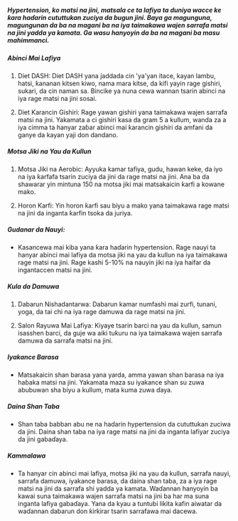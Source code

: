 ##### Hypertension, ko matsi na jini, matsala ce ta lafiya ta duniya wacce ke ƙara haɗarin cututtukan zuciya da bugun jini. Baya ga magunguna, magungunan da ba na magani ba na iya taimakawa wajen sarrafa matsi na jini yadda ya kamata. Ga wasu hanyoyin da ba na magani ba masu mahimmanci.

##### Abinci Mai Lafiya
1. Diet DASH: Diet DASH yana jaddada cin 'ya'yan itace, kayan lambu, hatsi, ƙananan kitsen kiwo, nama mara kitse, da kifi yayin rage gishiri, sukari, da cin naman sa. Bincike ya nuna cewa wannan tsarin abinci na iya rage matsi na jini sosai.

2. Diet Ƙarancin Gishiri: Rage yawan gishiri yana taimakawa wajen sarrafa matsi na jini. Yakamata a ci gishiri kasa da gram 5 a kullum, wanda za a iya cimma ta hanyar zaɓar abinci mai ƙarancin gishiri da amfani da ganye da kayan yaji don dandano.

##### Motsa Jiki na Yau da Kullun
1. Motsa Jiki na Aerobic: Ayyuka kamar tafiya, gudu, hawan keke, da iyo na iya ƙarfafa tsarin zuciya da jini da rage matsi na jini. Ana ba da shawarar yin mintuna 150 na motsa jiki mai matsakaicin ƙarfi a kowane mako.

2. Horon Ƙarfi: Yin horon ƙarfi sau biyu a mako yana taimakawa rage matsi na jini da inganta ƙarfin tsoka da juriya.

##### Gudanar da Nauyi:
* Kasancewa mai kiba yana ƙara haɗarin hypertension. Rage nauyi ta hanyar abinci mai lafiya da motsa jiki na yau da kullun na iya taimakawa rage matsi na jini. Rage kashi 5-10% na nauyin jiki na iya haifar da ingantaccen matsi na jini.

##### Kula da Damuwa
1. Dabarun Nishadantarwa: Dabarun kamar numfashi mai zurfi, tunani, yoga, da tai chi na iya rage damuwa da rage matsi na jini.

2. Salon Rayuwa Mai Lafiya: Kiyaye tsarin barci na yau da kullun, samun isasshen barci, da guje wa aiki tuƙuru na iya taimakawa wajen sarrafa damuwa da sarrafa matsi na jini.

##### Iyakance Barasa
* Matsakaicin shan barasa yana yarda, amma yawan shan barasa na iya haɓaka matsi na jini. Yakamata maza su iyakance shan su zuwa abubuwan sha biyu a kullum, mata kuma zuwa ɗaya.

##### Daina Shan Taba
* Shan taba babban abu ne na haɗarin hypertension da cututtukan zuciwa da jini. Daina shan taba na iya rage matsi na jini da inganta lafiyar zuciya da jini gabaɗaya.

##### Kammalawa
* Ta hanyar cin abinci mai lafiya, motsa jiki na yau da kullun, sarrafa nauyi, sarrafa damuwa, iyakance barasa, da daina shan taba, za a iya rage matsi na jini da sarrafa shi yadda ya kamata. Waɗannan hanyoyin ba kawai suna taimakawa wajen sarrafa matsi na jini ba har ma suna inganta lafiya gabaɗaya. Yana da kyau a tuntubi likita kafin aiwatar da waɗannan dabarun don ƙirƙirar tsarin sarrafawa mai dacewa.
